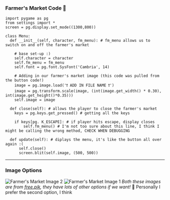 
### Farmer's Market Code 🍉

```pythonscreen = pg.display.set_mode((1300,800))
import pygame as pg
from settings import *
screen = pg.display.set_mode((1300,800))

class Menu:
  def __init__(self, character, fm_menu): # fm_menu allows us to switch on and off the farmer's market
  
    # base set-up :)
    self.character = character
    self.fm_menu = fm_menu
    self.font = pg.font.SysFont('Cambria', 14)
    
    # Adding in our farmer's market image (this code was pulled from the button code!)
    image = pg.image.load('❗ ADD IN FILE NAME ❗')
    image = pg.transform.scale(image, (int(image.get_width() * 0.30), int(image.get_height()*0.35)))
    self.image = image
    
  def close(self): # allows the player to close the farmer's market
    keys = pg.keys.get_pressed() # getting all the keys
    
    if keys[pg. K_ESCAPE]: # if player hits escape, display closes
        self.fm_menu() # I'm not too sure about this line, I think I might be calling the wrong method, CHECK WHEN DEBUGGING
  
  def update(self): # diplays the menu, it's like the button all over again :(
      self.close()
      screen.blit(self.image, (500, 500)) 
```
---

### Image Options
![Farmer's Market Image 2](https://github.com/amisha1816/Semester-Capstone-Project/assets/129302600/7a1e60bc-6fca-45a7-8b60-d662cb1dc46b)
![Farmer's Market Image 1](https://github.com/amisha1816/Semester-Capstone-Project/assets/129302600/9b3b7cff-f0d1-4ceb-8009-e543f8e4bc5a)
*Both these images are from [free.pik]([url](https://www.freepik.com/free-photos-vectors/market-stall)), they have lots of other options if we want!*
🌷 Personally I prefer the second option, I think 
